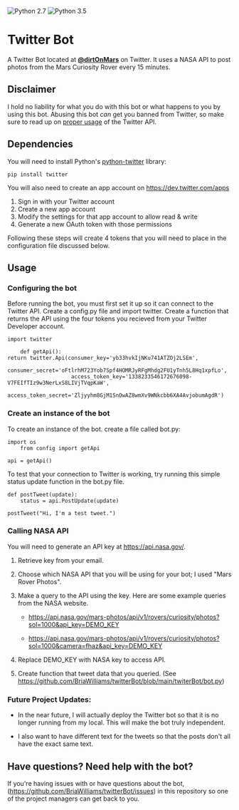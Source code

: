 ![Python 2.7](https://img.shields.io/badge/python-2.7-blue.svg)
![Python 3.5](https://img.shields.io/badge/python-3.5-blue.svg)


# Twitter Bot

A Twitter Bot located at <a href="twitter.com/dirtOnMars"><b>@dirtOnMars</b></a> on Twitter. It uses a NASA API to post photos from the Mars Curiosity Rover every 15 minutes.

## Disclaimer

I hold no liability for what you do with this bot or what happens to you by using this bot. Abusing this bot *can* get you banned from Twitter, so make sure to read up on [proper usage](https://support.twitter.com/articles/76915-automation-rules-and-best-practices) of the Twitter API.

## Dependencies

You will need to install Python's [python-twitter](https://github.com/sixohsix/twitter/) library:

    pip install twitter

You will also need to create an app account on https://dev.twitter.com/apps

1. Sign in with your Twitter account
2. Create a new app account
3. Modify the settings for that app account to allow read & write
4. Generate a new OAuth token with those permissions

Following these steps will create 4 tokens that you will need to place in the configuration file discussed below.

## Usage

### Configuring the bot

Before running the bot, you must first set it up so it can connect to the Twitter API. Create a config.py file and import twitter. Create a function that returns the API using the four tokens you recieved from your Twitter Developer account.
      
    import twitter
		
		def getApi():
    return twitter.Api(consumer_key='yb33hvkIjNKu741ATZOj2LSEm',
                        consumer_secret='oFtlrhM723Yob7Spf4HOMRJyRFgMhdg2FU1yTnh5L8Hq1xpfLo',
                        access_token_key='1338233546172676098-V7FEIfTIz9w3NerLxS8LIVjTVqpKaW',
                        access_token_secret='Zljyyhm8GjM1SnOwAZ8wmXv9WNkcbb6XA4AvjobumAgdR')


### Create an instance of the bot

To create an instance of the bot. create a file called bot.py:

    import os
		from config import getApi
    
    api = getApi()

To test that your connection to Twitter is working, try running this simple status update function in the bot.py file.
```
def postTweet(update):
	status = api.PostUpdate(update)
	
postTweet("Hi, I'm a test tweet.") 
```

### Calling NASA API

You will need to generate an API key at https://api.nasa.gov/.

1. Retrieve key from your email.
2. Choose which NASA API that you will be using for your bot; I used "Mars Rover Photos".
3. Make a query to the API using the key. Here are some example queries from the NASA website. 

	* https://api.nasa.gov/mars-photos/api/v1/rovers/curiosity/photos?sol=1000&api_key=DEMO_KEY

	* https://api.nasa.gov/mars-photos/api/v1/rovers/curiosity/photos?sol=1000&camera=fhaz&api_key=DEMO_KEY

4. Replace DEMO_KEY with NASA key to access API.
5. Create function that tweet data that you queried. (See https://github.com/BriaWilliams/twitterBot/blob/main/twiterBot/bot.py)


### Future Project Updates:

* In the near future, I will actually deploy the Twitter bot so that it is no longer running from my local. This will make the bot truly independent. 

* I also want to have different text for the tweets so that the posts don't all have the exact same text.


  
    
## Have questions? Need help with the bot?

If you're having issues with or have questions about the bot, (https://github.com/BriaWilliams/twitterBot/issues) in this repository so one of the project managers can get back to you. 

